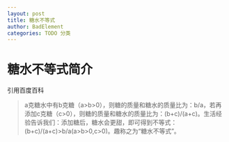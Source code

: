 ```yaml
---
layout: post
title: 糖水不等式
author: BadElement
categories: TODO 分类
---
```

# 糖水不等式简介

引用百度百科
> a克糖水中有b克糖（a>b>0），则糖的质量和糖水的质量比为：b/a，若再添加c克糖（c>0），则糖的质量和糖水的质量比为：(b+c)/(a+c)。生活经验告诉我们：添加糖后，糖水会更甜，即可得到不等式：(b+c)/(a+c)>b/a(a>b>0,c>0)。趣称之为“糖水不等式”。

